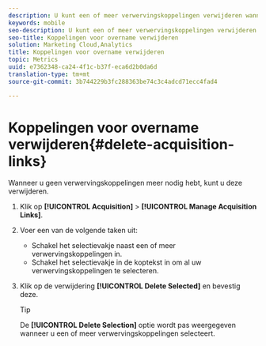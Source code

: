 ```yaml
---
description: U kunt een of meer verwervingskoppelingen verwijderen wanneer deze niet meer nodig zijn.
keywords: mobile
seo-description: U kunt een of meer verwervingskoppelingen verwijderen wanneer deze niet meer nodig zijn.
seo-title: Koppelingen voor overname verwijderen
solution: Marketing Cloud,Analytics
title: Koppelingen voor overname verwijderen
topic: Metrics
uuid: e7362348-ca24-4f1c-b37f-eca6d2b0da6d
translation-type: tm+mt
source-git-commit: 3b744229b3fc288363be74c3c4adcd71ecc4fad4

---
```



# Koppelingen voor overname verwijderen{#delete-acquisition-links}

Wanneer u geen verwervingskoppelingen meer nodig hebt, kunt u deze verwijderen.

1. Klik op **[!UICONTROL Acquisition]** > **[!UICONTROL Manage Acquisition Links]**.
1. Voer een van de volgende taken uit:

   * Schakel het selectievakje naast een of meer verwervingskoppelingen in.
   * Schakel het selectievakje in de koptekst in om al uw verwervingskoppelingen te selecteren.

1. Klik op de verwijdering **[!UICONTROL Delete Selected]** en bevestig deze.

   >[!TIP]
   >
   >De **[!UICONTROL Delete Selection]** optie wordt pas weergegeven wanneer u een of meer verwervingskoppelingen selecteert.

